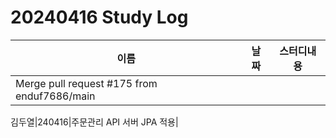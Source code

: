 # 20240416 Study Log

|이름|날짜|스터디내용|
|---|---|---|
|Merge pull request #175 from enduf7686/main

김두열|240416|주문관리 API 서버 JPA 적용|
